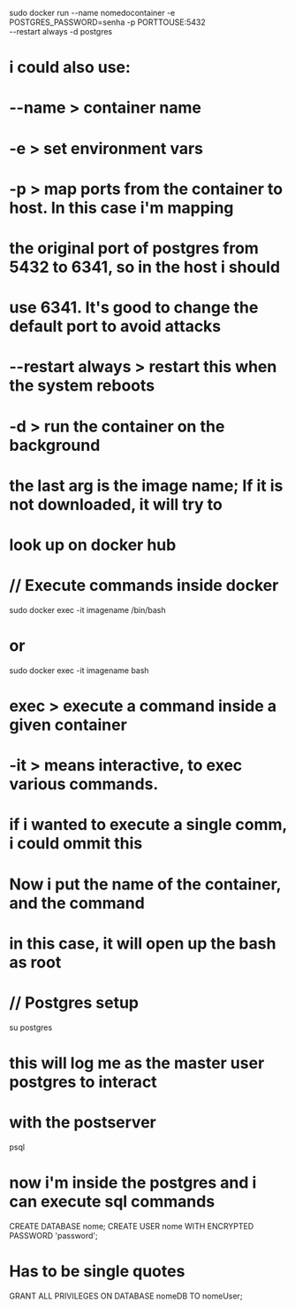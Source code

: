 sudo docker run --name nomedocontainer -e POSTGRES_PASSWORD=senha -p PORTTOUSE:5432 \
--restart always -d postgres

# i could also use:

<!-- -e POSTGRES_USER=user \
    -e POSTGRES_PASSWORD=minhasenhasecreta \
    -e POSTGRES_DB=dbname \ -->

# --name > container name

# -e > set environment vars

# -p > map ports from the container to host. In this case i'm mapping

# the original port of postgres from 5432 to 6341, so in the host i should

# use 6341. It's good to change the default port to avoid attacks

# --restart always > restart this when the system reboots

# -d > run the container on the background

# the last arg is the image name; If it is not downloaded, it will try to

# look up on docker hub

# // Execute commands inside docker

sudo docker exec -it imagename /bin/bash

# or

sudo docker exec -it imagename bash

# exec > execute a command inside a given container

# -it > means interactive, to exec various commands.

# if i wanted to execute a single comm, i could ommit this

# Now i put the name of the container, and the command

# in this case, it will open up the bash as root

# // Postgres setup

su postgres

# this will log me as the master user postgres to interact

# with the postserver

psql

# now i'm inside the postgres and i can execute sql commands

CREATE DATABASE nome;
CREATE USER nome WITH ENCRYPTED PASSWORD 'password';

# Has to be single quotes

GRANT ALL PRIVILEGES ON DATABASE nomeDB TO nomeUser;
